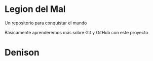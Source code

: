 # Legion del Mal
Un repositorio para conquistar el mundo

Básicamente aprenderemos más sobre Git y GitHub con este proyecto


# Denison

